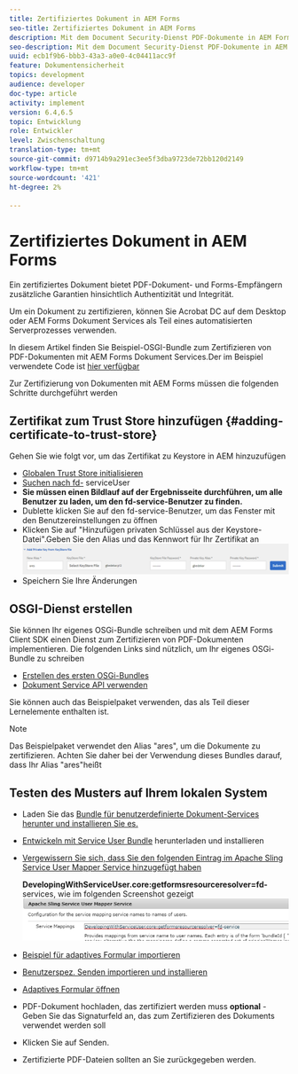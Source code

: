 ```yaml
---
title: Zertifiziertes Dokument in AEM Forms
seo-title: Zertifiziertes Dokument in AEM Forms
description: Mit dem Document Security-Dienst PDF-Dokumente in AEM Forms zertifizieren
seo-description: Mit dem Document Security-Dienst PDF-Dokumente in AEM Forms zertifizieren
uuid: ecb1f9b6-bbb3-43a3-a0e0-4c04411acc9f
feature: Dokumentensicherheit
topics: development
audience: developer
doc-type: article
activity: implement
version: 6.4,6.5
topic: Entwicklung
role: Entwickler
level: Zwischenschaltung
translation-type: tm+mt
source-git-commit: d9714b9a291ec3ee5f3dba9723de72bb120d2149
workflow-type: tm+mt
source-wordcount: '421'
ht-degree: 2%

---
```



# Zertifiziertes Dokument in AEM Forms

Ein zertifiziertes Dokument bietet PDF-Dokument- und Forms-Empfängern zusätzliche Garantien hinsichtlich Authentizität und Integrität.

Um ein Dokument zu zertifizieren, können Sie Acrobat DC auf dem Desktop oder AEM Forms Dokument Services als Teil eines automatisierten Serverprozesses verwenden.

In diesem Artikel finden Sie Beispiel-OSGI-Bundle zum Zertifizieren von PDF-Dokumenten mit AEM Forms Dokument Services.Der im Beispiel verwendete Code ist [hier verfügbar](https://helpx.adobe.com/experience-manager/6-4/forms/using/aem-document-services-programmatically.html)

Zur Zertifizierung von Dokumenten mit AEM Forms müssen die folgenden Schritte durchgeführt werden

## Zertifikat zum Trust Store hinzufügen {#adding-certificate-to-trust-store}

Gehen Sie wie folgt vor, um das Zertifikat zu Keystore in AEM hinzuzufügen

* [Globalen Trust Store initialisieren](http://localhost:4502/libs/granite/security/content/truststore.html)
* [Suchen nach fd-](http://localhost:4502/security/users.html) serviceUser
* **Sie müssen einen Bildlauf auf der Ergebnisseite durchführen, um alle Benutzer zu laden, um den fd-service-Benutzer zu finden.**
* Dublette klicken Sie auf den fd-service-Benutzer, um das Fenster mit den Benutzereinstellungen zu öffnen
* Klicken Sie auf &quot;Hinzufügen privaten Schlüssel aus der Keystore-Datei&quot;.Geben Sie den Alias und das Kennwort für Ihr Zertifikat an
   ![add-certificate](assets/adding-certificate-keystore.PNG)
* Speichern Sie Ihre Änderungen

## OSGI-Dienst erstellen

Sie können Ihr eigenes OSGi-Bundle schreiben und mit dem AEM Forms Client SDK einen Dienst zum Zertifizieren von PDF-Dokumenten implementieren. Die folgenden Links sind nützlich, um Ihr eigenes OSGi-Bundle zu schreiben

* [Erstellen des ersten OSGi-Bundles](https://helpx.adobe.com/experience-manager/using/maven_arch13.html)
* [Dokument Service API verwenden](https://helpx.adobe.com/experience-manager/6-4/forms/using/aem-document-services-programmatically.html)

Sie können auch das Beispielpaket verwenden, das als Teil dieser Lernelemente enthalten ist.

>[!NOTE]
>
>Das Beispielpaket verwendet den Alias &quot;ares&quot;, um die Dokumente zu zertifizieren. Achten Sie daher bei der Verwendung dieses Bundles darauf, dass Ihr Alias &quot;ares&quot;heißt

## Testen des Musters auf Ihrem lokalen System

* Laden Sie das [Bundle für benutzerdefinierte Dokument-Services herunter und installieren Sie es.](/help/forms/assets/common-osgi-bundles/AEMFormsDocumentServices.core-1.0-SNAPSHOT.jar)
* [Entwickeln mit Service User Bundle](/help/forms/assets/common-osgi-bundles/DevelopingWithServiceUser.jar) herunterladen und installieren
* [Vergewissern Sie sich, dass Sie den folgenden Eintrag im Apache Sling Service User Mapper Service hinzugefügt haben](http://localhost:4502/system/console/configMgr)

   **DevelopingWithServiceUser.core:getformsresourceresolver=fd-** services, wie im folgenden Screenshot gezeigt
   ![User-Mapper](assets/user-mapper-service.PNG)
* [Beispiel für adaptives Formular importieren](assets/certify-pdf-af.zip)
* [Benutzerspez. Senden importieren und installieren](assets/custom-submit-certify.zip)
* [Adaptives Formular öffnen](http://localhost:4502/content/dam/formsanddocuments/certifypdf/jcr:content?wcmmode=disabled)
* PDF-Dokument hochladen, das zertifiziert werden muss
   **optional**  - Geben Sie das Signaturfeld an, das zum Zertifizieren des Dokuments verwendet werden soll
* Klicken Sie auf Senden.
* Zertifizierte PDF-Dateien sollten an Sie zurückgegeben werden.


